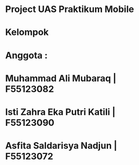 # Project UAS Praktikum Mobile
# Kelompok 
# Anggota :
# Muhammad Ali Mubaraq | F55123082
# Isti Zahra Eka Putri Katili | F55123090
# Asfita Saldarisya Nadjun | F55123072
